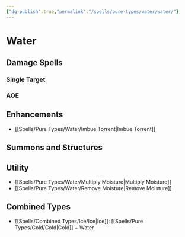 ```yaml
---
{"dg-publish":true,"permalink":"/spells/pure-types/water/water/"}
---
```


# Water
## Damage Spells

### Single Target

### AOE

## Enhancements
- [[Spells/Pure Types/Water/Imbue Torrent\|Imbue Torrent]]
## Summons and Structures

## Utility
- [[Spells/Pure Types/Water/Multiply Moisture\|Multiply Moisture]]
- [[Spells/Pure Types/Water/Remove Moisture\|Remove Moisture]]
## Combined Types
- [[Spells/Combined Types/Ice/Ice\|Ice]]: [[Spells/Pure Types/Cold/Cold\|Cold]] + Water